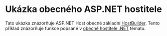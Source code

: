 # <a name="aspnet-generic-host-sample"></a>Ukázka obecného ASP.NET hostitele

Tato ukázka znázorňuje ASP.NET Host obecné základní [HostBuilder](https://docs.microsoft.com/dotnet/api/microsoft.extensions.hosting.ihostedservice). Tento příklad znázorňuje funkce popsané v [obecné hostitele .NET](https://docs.microsoft.com/aspnet/core/fundamentals/host/generic-host) tématu.
